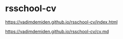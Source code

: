 # rsschool-cv
https://vadimdemiden.github.io/rsschool-cv/index.html




https://vadimdemiden.github.io/rsschool-cv/cv.md
